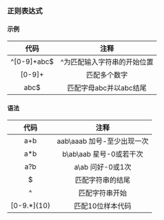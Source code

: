 ### 正则表达式

#### 示例
代码|注释
:--:|:---:
^[0-9]+abc$|^为匹配输入字符串的开始位置
[0-9]+|匹配多个数字
abc$|匹配字母abc并以abc结尾

#### 语法

代码|注释
:--:|:---:
a+b|aab\aaab 加号-至少出现一次
a*b|b\ab\aab 星号-0或若干次
a?b|a\ab 问好-0或1次
$|匹配字符串的结尾
^|匹配字符串开始
[0-9.*]{10}|匹配10位样本代码
